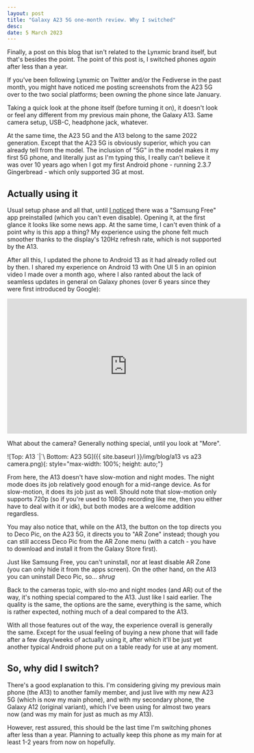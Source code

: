 ```yaml
---
layout: post
title: "Galaxy A23 5G one-month review. Why I switched"
desc:
date: 5 March 2023
---
```

Finally, a post on this blog that isn't related to the Lynxmic brand itself, but that's besides the point. The point of this post is, I switched phones *again* after less than a year.

If you've been following Lynxmic on Twitter and/or the Fediverse in the past month, you might have noticed me posting screenshots from the A23 5G over to the two social platforms; been owning the phone since late January.

Taking a quick look at the phone itself (before turning it on), it doesn't look or feel any different from my previous main phone, the Galaxy A13. Same camera setup, USB-C, headphone jack, whatever.

At the same time, the A23 5G and the A13 belong to the same 2022 generation. Except that the A23 5G is obviously superior, which you can already tell from the model. The inclusion of "5G" in the model makes it my first 5G phone, and literally just as I'm typing this, I really can't believe it was over 10 years ago when I got my first Android phone - running 2.3.7 Gingerbread - which only supported 3G at most.

## Actually using it
Usual setup phase and all that, until [I noticed][1] there was a "Samsung Free" app preinstalled (which you can't even disable). Opening it, at the first glance it looks like some news app. At the same time, I can't even think of a point why is this app a thing? My experience using the phone felt much smoother thanks to the display's 120Hz refresh rate, which is not supported by the A13.

After all this, I updated the phone to Android 13 as it had already rolled out by then. I shared my experience on Android 13 with One UI 5 in an opinion video I made over a month ago, where I also ranted about the lack of seamless updates in general on Galaxy phones (over 6 years since they were first introduced by Google):

<center><iframe width="560" height="315" src="https://www.youtube-nocookie.com/embed/v98-XFlQRjA" title="YouTube video player" frameborder="0" allow="accelerometer; autoplay; clipboard-write; encrypted-media; gyroscope; picture-in-picture; web-share" allowfullscreen></iframe></center>

What about the camera? Generally nothing special, until you look at "More".

![Top: A13 \`|`\ Bottom: A23 5G]({{ site.baseurl }}/img/blog/a13 vs a23 camera.png){: style="max-width: 100%; height: auto;"}

From here, the A13 doesn't have slow-motion and night modes. The night mode does its job relatively good enough for a mid-range device. As for slow-motion, it does its job just as well. Should note that slow-motion only supports 720p (so if you're used to 1080p recording like me, then you either have to deal with it or idk), but both modes are a welcome addition regardless.

You may also notice that, while on the A13, the button on the top directs you to Deco Pic, on the A23 5G, it directs you to "AR Zone" instead; though you can still access Deco Pic from the AR Zone menu (with a catch - you have to download and install it from the Galaxy Store first).

Just like Samsung Free, you can't uninstall, nor at least disable AR Zone (you can only hide it from the apps screen). On the other hand, on the A13 you can uninstall Deco Pic, so...  *shrug*

Back to the cameras topic, with slo-mo and night modes (and AR) out of the way, it's nothing special compared to the A13. Just like I said earlier. The quality is the same, the options are the same, everything is the same, which is rather expected, nothing much of a deal compared to the A13.

With all those features out of the way, the experience overall is generally the same. Except for the usual feeling of buying a new phone that will fade after a few days/weeks of actually using it, after which it'll be just yet another typical Android phone put on a table ready for use at any moment.

## So, why did I switch?
There's a good explanation to this. I'm considering giving my previous main phone (the A13) to another family member, and just live with my new A23 5G (which is now my main phone), and with my secondary phone, the Galaxy A12 (original variant), which I've been using for almost two years now (and was my main for just as much as my A13).

However, rest assured, this should be the last time I'm switching phones after less than a year. Planning to actually keep this phone as my main for at least 1-2 years from now on hopefully.

[1]: https://wetdry.world/@lynxmic/109757111919386114